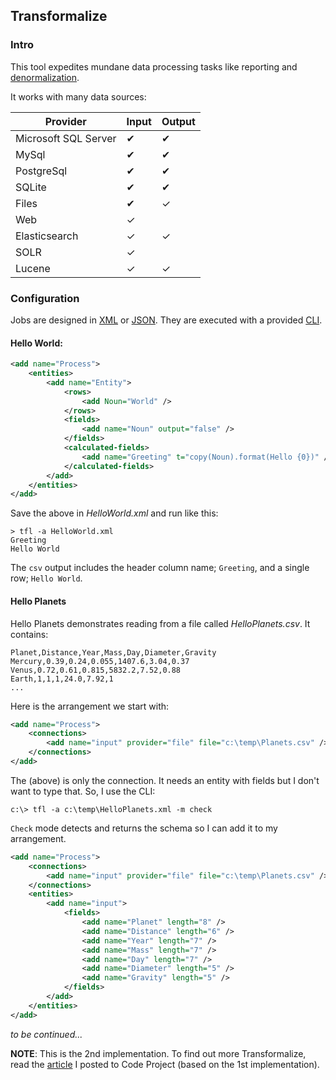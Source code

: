 ## Transformalize

### Intro
This tool expedites mundane data processing tasks
like reporting and [denormalization](https://en.wikipedia.org/wiki/Denormalization).

It works with many data sources:

<table class="table table-condensed">
    <thead>
        <tr>
            <th>Provider</th>
            <th>Input</th>
            <th>Output</th>
        </tr>
    </thead>
    <tbody>
        <tr>
            <td>Microsoft SQL Server</td>
            <td>&#10004;</td>
            <td>&#10004;</td>
        </tr>
        <tr>
            <td>MySql</td>
            <td>&#10004;</td>
            <td>&#10004;</td>
        </tr>
        <tr>
            <td>PostgreSql</td>
            <td>&#10004;</td>
            <td>&#10004;</td>
        </tr>
        <tr>
            <td>SQLite</td>
            <td>&#10004;</td>
            <td>&#10004;</td>
        </tr>
        <tr>
            <td>Files</td>
            <td>&#10004;</td>
            <td>&#10003;</td>
        </tr>
        <tr>
            <td>Web</td>
            <td>&#10003;</td>
            <td> </td>
        </tr>
        <tr>
            <td>Elasticsearch</td>
            <td>&#10003;</td>
            <td>&#10003;</td>
        </tr>
        <tr>
            <td>SOLR</td>
            <td>&#10003;</td>
            <td></td>
        </tr>
        <tr>
            <td>Lucene</td>
            <td>&#10003;</td>
            <td>&#10003;</td>
        </tr>
    </tbody>
</table>

### Configuration

Jobs are designed in [XML](https://en.wikipedia.org/wiki/XML)
or [JSON](https://en.wikipedia.org/wiki/JSON).
They are executed with a provided [CLI](https://en.wikipedia.org/wiki/Command-line_interface).

#### Hello World:

```xml
<add name="Process">
    <entities>
        <add name="Entity">
            <rows>
                <add Noun="World" />
            </rows>
            <fields>
                <add name="Noun" output="false" />
            </fields>
            <calculated-fields>
                <add name="Greeting" t="copy(Noun).format(Hello {0})" />
            </calculated-fields>
        </add>
    </entities>
</add>
```

Save the above in *HelloWorld.xml* and run like this:

```shell
> tfl -a HelloWorld.xml
Greeting
Hello World
```

The `csv` output includes the header column name; `Greeting`, and a single row; `Hello World`.

#### Hello Planets

Hello Planets demonstrates reading from a file called *HelloPlanets.csv*.  It contains:

```shell
Planet,Distance,Year,Mass,Day,Diameter,Gravity
Mercury,0.39,0.24,0.055,1407.6,3.04,0.37
Venus,0.72,0.61,0.815,5832.2,7.52,0.88
Earth,1,1,1,24.0,7.92,1
...
```

Here is the arrangement we start with:

```xml
<add name="Process">
    <connections>
        <add name="input" provider="file" file="c:\temp\Planets.csv" />
    </connections>
</add>
```

The (above) is only the connection.  It needs an entity with
fields but I don't want to type that.  So, I use the
CLI:

```shell
c:\> tfl -a c:\temp\HelloPlanets.xml -m check
```

`Check` mode detects and returns the schema so I can add it to my arrangement.

```xml
<add name="Process">
    <connections>
        <add name="input" provider="file" file="c:\temp\Planets.csv" />
    </connections>
    <entities>
        <add name="input">
            <fields>
                <add name="Planet" length="8" />
                <add name="Distance" length="6" />
                <add name="Year" length="7" />
                <add name="Mass" length="7" />
                <add name="Day" length="7" />
                <add name="Diameter" length="5" />
                <add name="Gravity" length="5" />
            </fields>
        </add>
    </entities>
</add>
```

*to be continued...*

**NOTE**: This is the 2nd implementation.  To find out more Transformalize,
read the [article](http://www.codeproject.com/Articles/658971/Transformalizing-NorthWind)
I posted to Code Project (based on the 1st implementation).




